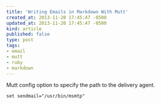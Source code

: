 ```yaml
---
title: 'Writing Emails in Markdown With Mutt'
created_at: 2013-11-20 17:45:47 -0500
updated_at: 2013-11-20 17:45:47 -0500
kind: article
published: false
type: post
tags:
- email
- mutt
- ruby
- markdown
---
```


Mutt config option to specify the path to the delivery agent.

```
set sendmail="/usr/bin/msmtp"
```
